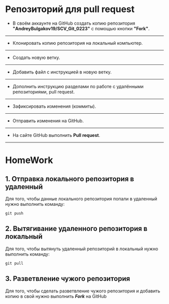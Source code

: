 # Репозиторий для **pull request**
* В своём аккаунте на GitHub создать копию репозитория **"AndreyBulgakov19/SCV_Git_0223"** с помощью кнопки **"Fork"**.
---
* Клонировать копию репозитория на локальный компьютер.
---
* Создать новую ветку.
---
* Добавить файл с инструкцией в новую ветку.
---
* Дополнить инструкцию разделами по работе с удалёнными репозиториями, pull request.
---
* Зафиксировать изменения (коммиты).
---
* Отправить изменения на GitHub.
---
* На сайте GitHub выполнить **Pull request**.
---

# HomeWork
## 1. Отправка локального репозитория в удаленный
Для того, чтобы данные локального репозитория попали в удаленный нужно выполнить команду:
```
git push
```
## 2. Вытягивание удаленного репозитория в локальный
Для того, чтобы вытянуть удаленный репозиторий в локальный нужно выполнить команду:
```
git pull
```
## 3. Разветвление чужого репозитория
Для того, чтобы сделать разветвление чужого репозитория и добавить копию в свой нужно выполнить ***Fork*** на GitHub
